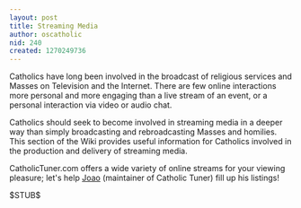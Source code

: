 ```yaml
---
layout: post
title: Streaming Media
author: oscatholic
nid: 240
created: 1270249736
---
```

<p>
	Catholics have long been involved in the broadcast of religious services and Masses on Television and the Internet. There are few online interactions more personal and more engaging than a live stream of an event, or a personal interaction via video or audio chat.</p>
<p>
	Catholics should seek to become involved in streaming media in a deeper way than simply broadcasting and rebroadcasting Masses and homilies. This section of the Wiki provides useful information for Catholics involved in the production and delivery of streaming media.</p>
<p>
	CatholicTuner.com offers a wide variety of online streams for your viewing pleasure; let&#39;s help <a href="/users/joaomachado">Joao</a>&nbsp;(maintainer of Catholic Tuner) fill up his listings!</p>
<p>
	$STUB$</p>
